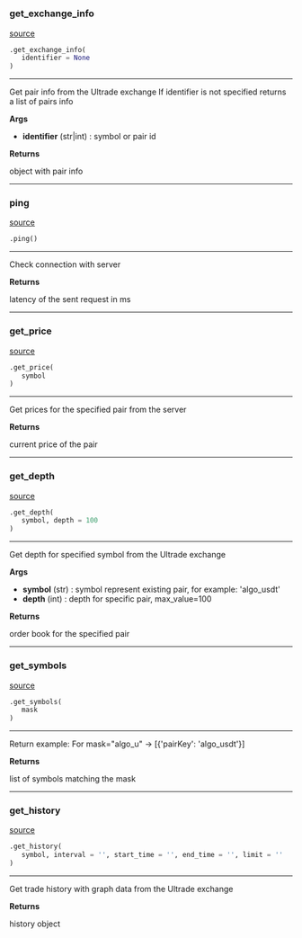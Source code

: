 #


### get_exchange_info
[source](https://github.com/ultrade-org/ultrade-python-sdk/blob/develop/ultrade/api.py/#L7)
```python
.get_exchange_info(
   identifier = None
)
```

---
Get pair info from the Ultrade exchange
If identifier is not specified returns a list of pairs info


**Args**

* **identifier** (str|int) : symbol or pair id


**Returns**

object with pair info

----


### ping
[source](https://github.com/ultrade-org/ultrade-python-sdk/blob/develop/ultrade/api.py/#L41)
```python
.ping()
```

---
Check connection with server


**Returns**

latency of the sent request in ms

----


### get_price
[source](https://github.com/ultrade-org/ultrade-python-sdk/blob/develop/ultrade/api.py/#L58)
```python
.get_price(
   symbol
)
```

---
Get prices for the specified pair from the server


**Returns**

current price of the pair

----


### get_depth
[source](https://github.com/ultrade-org/ultrade-python-sdk/blob/develop/ultrade/api.py/#L73)
```python
.get_depth(
   symbol, depth = 100
)
```

---
Get depth for specified symbol from the Ultrade exchange


**Args**

* **symbol** (str) : symbol represent existing pair, for example: 'algo_usdt'
* **depth** (int) : depth for specific pair, max_value=100


**Returns**

order book for the specified pair

----


### get_symbols
[source](https://github.com/ultrade-org/ultrade-python-sdk/blob/develop/ultrade/api.py/#L92)
```python
.get_symbols(
   mask
)
```

---
Return example: For mask="algo_u" -> [{'pairKey': 'algo_usdt'}]


**Returns**

list of symbols matching the mask

----


### get_history
[source](https://github.com/ultrade-org/ultrade-python-sdk/blob/develop/ultrade/api.py/#L107)
```python
.get_history(
   symbol, interval = '', start_time = '', end_time = '', limit = ''
)
```

---
Get trade history with graph data from the Ultrade exchange


**Returns**

history object
